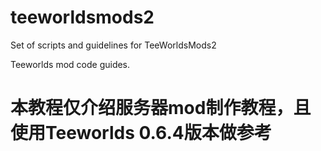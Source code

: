 # teeworldsmods2
Set of scripts and guidelines for TeeWorldsMods2

Teeworlds mod code guides.

# 本教程仅介绍服务器mod制作教程，且使用Teeworlds 0.6.4版本做参考